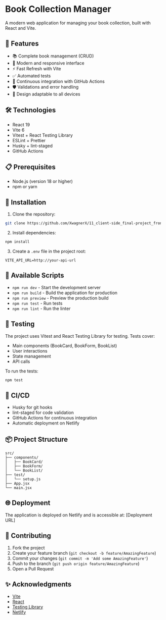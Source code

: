 # Book Collection Manager

A modern web application for managing your book collection, built with React and Vite.

## 🚀 Features

- 📚 Complete book management (CRUD)
- 🎨 Modern and responsive interface
- ⚡ Fast Refresh with Vite
- ✅ Automated tests
- 🔄 Continuous integration with GitHub Actions
- 🛡️ Validations and error handling
- 📱 Design adaptable to all devices

## 🛠️ Technologies

- React 19
- Vite 6
- Vitest + React Testing Library
- ESLint + Prettier
- Husky + lint-staged
- GitHub Actions

## 📋 Prerequisites

- Node.js (version 18 or higher)
- npm or yarn

## 🔧 Installation

1. Clone the repository:
```bash
git clone https://github.com/XwagnerX/11_client-side_final-project_frontend.git
```

2. Install dependencies:
```bash
npm install
```

3. Create a `.env` file in the project root:
```env
VITE_API_URL=http://your-api-url
```

## 🚀 Available Scripts

- `npm run dev` - Start the development server
- `npm run build` - Build the application for production
- `npm run preview` - Preview the production build
- `npm run test` - Run tests
- `npm run lint` - Run the linter

## 🧪 Testing

The project uses Vitest and React Testing Library for testing. Tests cover:

- Main components (BookCard, BookForm, BookList)
- User interactions
- State management
- API calls

To run the tests:
```bash
npm test
```

## 🔄 CI/CD

- Husky for git hooks
- lint-staged for code validation
- GitHub Actions for continuous integration
- Automatic deployment on Netlify

## 📦 Project Structure

```
src/
├── components/
│   ├── BookCard/
│   ├── BookForm/
│   └── BookList/
├── test/
│   └── setup.js
├── App.jsx
└── main.jsx
```

## 🌐 Deployment

The application is deployed on Netlify and is accessible at: [Deployment URL]

## 🤝 Contributing

1. Fork the project
2. Create your feature branch (`git checkout -b feature/AmazingFeature`)
3. Commit your changes (`git commit -m 'Add some AmazingFeature'`)
4. Push to the branch (`git push origin feature/AmazingFeature`)
5. Open a Pull Request

## ✨ Acknowledgments

- [Vite](https://vitejs.dev/)
- [React](https://reactjs.org/)
- [Testing Library](https://testing-library.com/)
- [Netlify](https://www.netlify.com/)